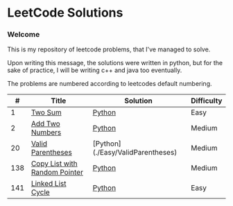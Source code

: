
LeetCode Solutions
====================

### Welcome
This is my repository of leetcode problems, that I've managed to solve. 

Upon writing this message, the solutions were written in python, but for the sake of practice,
I will be writing c++ and java too eventually. 

The problems are numbered according to leetcodes default numbering. 

| # | Title | Solution | Difficulty |
|---| ----- | -------- | ---------- |
|1|[Two Sum](https://leetcode.com/problems/two-sum/) | [Python](./Easy/TwoSum.md)|Easy|
|2|[Add Two Numbers](https://leetcode.com/problems/add-two-numbers/) | [Python](./Medium/AddTwoNumbers.md) |Medium|
|20|[Valid Parentheses](https://leetcode.com/problems/valid-parentheses/) | [Python] (./Easy/ValidParentheses) | Medium|
|138|[Copy List with Random Pointer](https://leetcode.com/problems/copy-list-with-random-pointer/) | [Python](./Medium/CopyListWithRandomPointer.md) |Medium|
|141|[Linked List Cycle](https://leetcode.com/problems/linked-list-cycle/) | [Python](./Easy/LinkedListCycle.md) | Easy |

